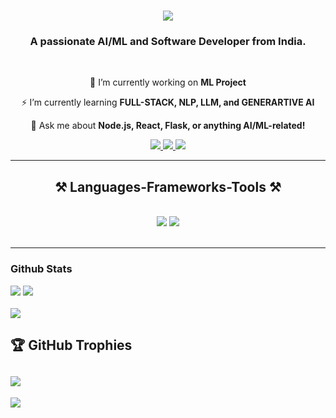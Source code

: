 <h1 align="center">
    <img src="https://readme-typing-svg.herokuapp.com/?font=Righteous&size=35&center=true&vCenter=true&width=500&height=70&duration=4000&lines=Hi+There!+👋;+I'm+Ahmed+Abdul+Faheem!;" />
</h1>

<h3 align="center">A passionate AI/ML and Software Developer from India.</h3>

<br/>

<div align="center">
 
 🔭 I’m currently working on **ML Project**

 ⚡ I’m currently learning **FULL-STACK, NLP, LLM, and GENERARTIVE AI**

💬 Ask me about **Node.js, React, Flask, or anything AI/ML-related!**

</div>
 
<div align="center"> 
  <a href="mailto:ahmedabdulfaheem1@gmail.com">
    <img src="https://img.shields.io/badge/Gmail-333333?style=for-the-badge&logo=gmail&logoColor=red" />
  </a>
  <a href="https://www.linkedin.com/in/ahmed-abdul-faheem/" target="_blank">
    <img src="https://img.shields.io/badge/LinkedIn-0077B5?style=for-the-badge&logo=linkedin&logoColor=white" target="_blank" />
  </a>
  <a href="https://faheem-a1.github.io/" target="_blank">
     <img src="https://img.shields.io/badge/Portfolio-FF5722?style=for-the-badge&logo=todoist&logoColor=white" target="_blank" />
  </a>
</div>

<hr/>
 
<h2 align="center">⚒️ Languages-Frameworks-Tools ⚒️</h2>
<br/>
<div align="center">
    <img src="https://skillicons.dev/icons?i=react,bootstrap,html,css,vscode,github,git,python" />
    <img src="https://skillicons.dev/icons?i=nodejs,javascript,express,firebase,mongodb,java,flask,mysql,c,machine learning" /><br>
</div>

<br/>
<hr/>

### Github Stats
![](https://github-readme-stats.vercel.app/api?username=ahmed20455&show_icons=true&theme=dark&hide_border=false)
![](https://github-readme-streak-stats.herokuapp.com/?user=ahmed20455&theme=dark&hide_border=false)<br/><br/>
![](https://github-readme-stats.vercel.app/api/top-langs/?username=ahmed20455&layout=compact&theme=dark&hide_border=false)

## 🏆 GitHub Trophies
![](https://github-profile-trophy.vercel.app/?username=ahmed20455&theme=radical&no-frame=false&no-bg=true&margin-w=4)
---
[![](https://visitcount.itsvg.in/api?id=ahmed20455&icon=0&color=0)](https://visitcount.itsvg.in)
